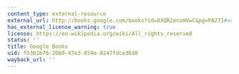 ```yaml
---
content_type: external-resource
external_url: http://books.google.com/books?id=8XQR2onsHVwC&pg=PA271#v=onepage
has_external_license_warning: true
license: https://en.wikipedia.org/wiki/All_rights_reserved
status: ''
title: Google Books
uid: f5361b76-2088-47e3-854e-8247fdce3640
wayback_url: ''
---
```

